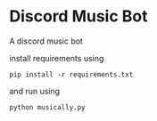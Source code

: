 # Discord Music Bot
A discord music bot

install requirements using 
```
pip install -r requirements.txt
```

and run using 

```
python musically.py
```
